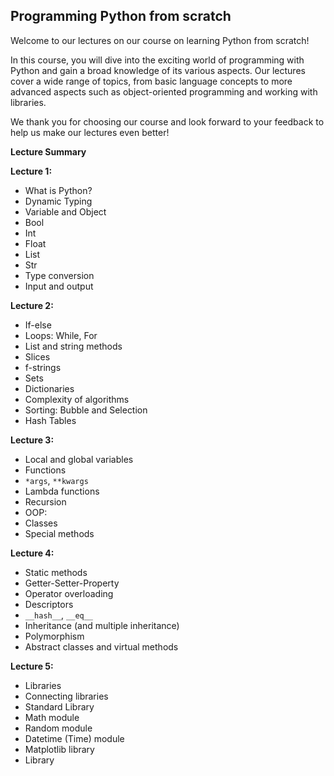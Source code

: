 ## Programming Python from scratch
Welcome to our lectures on our course on learning Python from scratch!

In this course, you will dive into the exciting world of programming with Python and gain a broad knowledge of its various aspects. Our lectures cover a wide range of topics, from basic language concepts to more advanced aspects such as object-oriented programming and working with libraries.

We thank you for choosing our course and look forward to your feedback to help us make our lectures even better!

**Lecture Summary**

**Lecture 1:**
+ What is Python?
+ Dynamic Typing
+ Variable and Object
+ Bool
+ Int
+ Float
+ List
+ Str
+ Type conversion
+ Input and output
  
**Lecture 2:**
+ If-else
+ Loops: While, For
+ List and string methods
+ Slices
+ f-strings
+ Sets
+ Dictionaries
+ Complexity of algorithms
+ Sorting: Bubble and Selection
+ Hash Tables

**Lecture 3:**
+ Local and global variables
+ Functions
+ `*args`, `**kwargs`
+ Lambda functions
+ Recursion
+ OOP:
+ Classes
+ Special methods

**Lecture 4:**
+ Static methods
+ Getter-Setter-Property
+ Operator overloading
+ Descriptors
+ `__hash__`, `__eq__`
+ Inheritance (and multiple inheritance)
+ Polymorphism
+ Abstract classes and virtual methods
  
**Lecture 5:**
+ Libraries
+ Connecting libraries
+ Standard Library
+ Math module
+ Random module
+ Datetime (Time) module
+ Matplotlib library
+ Library
